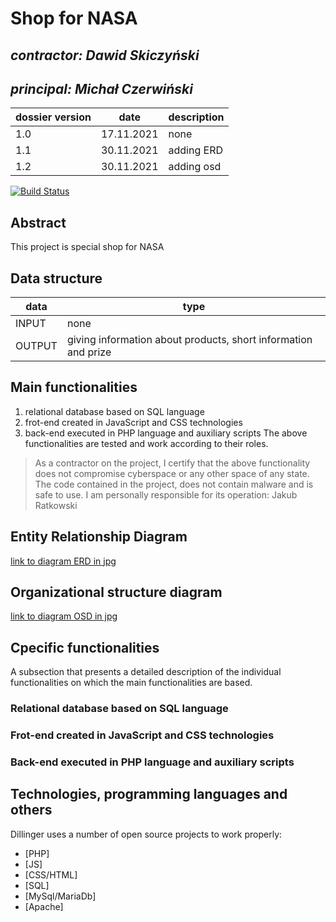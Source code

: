 # Shop for NASA


## _contractor: Dawid Skiczyński_
## _principal: Michał Czerwiński_


| dossier version | date | description |
| ------ | ------ | ------ |
| 1.0 | 17.11.2021 | none |
| 1.1 | 30.11.2021 | adding ERD |
| 1.2 | 30.11.2021 | adding osd |

[![Build Status](https://travis-ci.org/joemccann/dillinger.svg?branch=master)](https://travis-ci.org/joemccann/dillinger)

## Abstract
This project is special shop for NASA


## Data structure

| data | type |
| ------ | ------ |
| INPUT | none |
| OUTPUT | giving information about products, short information and prize |

## Main functionalities

1. relational database based on SQL language
1. frot-end created in JavaScript and CSS technologies
1. back-end executed in PHP language and auxiliary scripts
The above functionalities are tested and work according to their roles.
> As a contractor on the project, I certify that the above functionality 
> does not compromise cyberspace or any other space of any state. 
> The code contained in the project, does not contain malware and is safe to use. 
> I am personally responsible for its operation: Jakub Ratkowski
> 
## Entity Relationship Diagram
[link to diagram ERD in jpg][erd]

## Organizational structure diagram
[link to diagram OSD in jpg][osd]

## Cpecific functionalities
A subsection that presents a detailed description of the individual functionalities on which the main functionalities are based.

### Relational database based on SQL language
### Frot-end created in JavaScript and CSS technologies
### Back-end executed in PHP language and auxiliary scripts
## Technologies, programming languages and others

Dillinger uses a number of open source projects to work properly:

- [PHP]
- [JS]
- [CSS/HTML]
- [SQL]
- [MySql/MariaDb]
- [Apache]


 [osd]: <https://github.com/Michal3456/3ai4/blob/main/16/sprites/orgchart.png>
 
 [erd]: <https://github.com/Michal3456/3ai4/blob/main/14/sprites/project_diagram.png>

